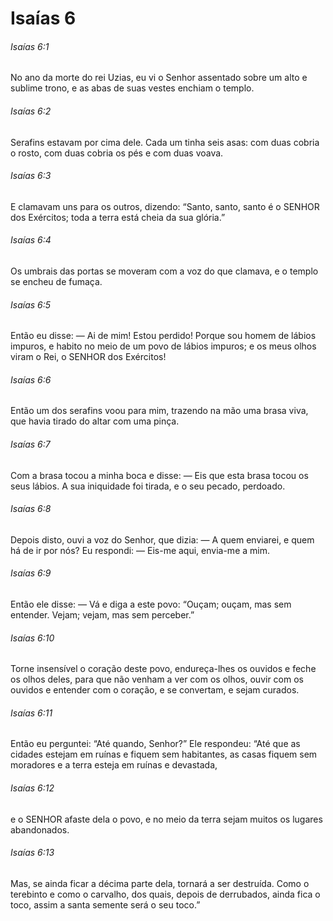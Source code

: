 # Isaías 6

###### Isaías 6:1

No ano da morte do rei Uzias, eu vi o Senhor assentado sobre um alto e sublime trono, e as abas de suas vestes enchiam o templo.

###### Isaías 6:2

Serafins estavam por cima dele. Cada um tinha seis asas: com duas cobria o rosto, com duas cobria os pés e com duas voava.

###### Isaías 6:3

E clamavam uns para os outros, dizendo: “Santo, santo, santo é o SENHOR dos Exércitos; toda a terra está cheia da sua glória.”

###### Isaías 6:4

Os umbrais das portas se moveram com a voz do que clamava, e o templo se encheu de fumaça.

###### Isaías 6:5

Então eu disse: — Ai de mim! Estou perdido! Porque sou homem de lábios impuros, e habito no meio de um povo de lábios impuros; e os meus olhos viram o Rei, o SENHOR dos Exércitos!

###### Isaías 6:6

Então um dos serafins voou para mim, trazendo na mão uma brasa viva, que havia tirado do altar com uma pinça.

###### Isaías 6:7

Com a brasa tocou a minha boca e disse: — Eis que esta brasa tocou os seus lábios. A sua iniquidade foi tirada, e o seu pecado, perdoado.

###### Isaías 6:8

Depois disto, ouvi a voz do Senhor, que dizia: — A quem enviarei, e quem há de ir por nós? Eu respondi: — Eis-me aqui, envia-me a mim.

###### Isaías 6:9

Então ele disse: — Vá e diga a este povo: “Ouçam; ouçam, mas sem entender. Vejam; vejam, mas sem perceber.”

###### Isaías 6:10

Torne insensível o coração deste povo, endureça-lhes os ouvidos e feche os olhos deles, para que não venham a ver com os olhos, ouvir com os ouvidos e entender com o coração, e se convertam, e sejam curados.

###### Isaías 6:11

Então eu perguntei: “Até quando, Senhor?” Ele respondeu: “Até que as cidades estejam em ruínas e fiquem sem habitantes, as casas fiquem sem moradores e a terra esteja em ruínas e devastada,

###### Isaías 6:12

e o SENHOR afaste dela o povo, e no meio da terra sejam muitos os lugares abandonados.

###### Isaías 6:13

Mas, se ainda ficar a décima parte dela, tornará a ser destruída. Como o terebinto e como o carvalho, dos quais, depois de derrubados, ainda fica o toco, assim a santa semente será o seu toco.”

